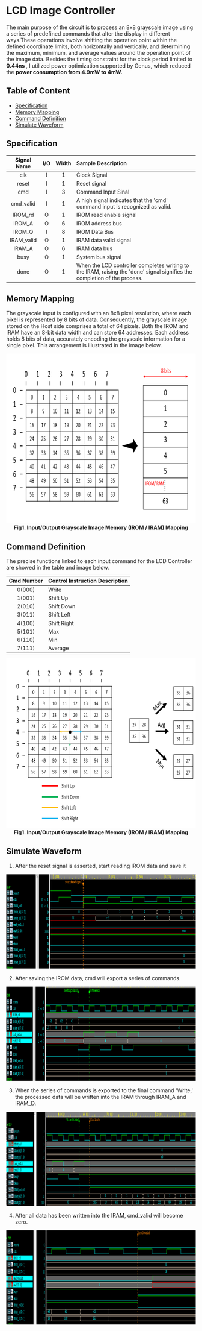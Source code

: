 # LCD Image Controller
The main purpose of the circuit is to process an 8x8 grayscale image using a series of predefined commands that alter the display in different ways.These operations involve shifting the operation point within the defined coordinate limits, both horizontally and vertically, and determining the maximum, minimum, and average values around the operation point of the image data. Besides the timing constraint for the clock period limited to <strong> 0.44ns </strong>, I utilized power optimization supported by Genus, which reduced the <strong> power consumption from 4.9mW to 4mW. </strong>

## Table of Content
- [Specification](#specification)
- [Memory Mapping](#memory-mapping)
- [Command Definition](#command-definition)
- [Simulate Waveform](#simulate-waveform)

## Specification

| Signal Name | I/O | Width | Sample Description |
| :----: | :----: | :----: | :----|
| clk | I | 1 | Clock Signal |
| reset | I | 1 | Reset signal |
| cmd | I | 3 | Command Input Sinal|
| cmd_valid | I | 1 | A high signal indicates that the 'cmd' command input is recognized as valid.|
| IROM_rd | O | 1 | IROM read enable signal |
| IROM_A | O | 6 | IROM address bus |
| IROM_Q | I | 8 | IROM Data Bus|
| IRAM_valid | O | 1 | IRAM data valid signal|
| IRAM_A | O | 6 | IRAM data bus |
| busy | O | 1 | System bus signal |
| done | O | 1 | When the LCD controller completes writing to the IRAM, raising the 'done' signal signifies the completion of the process. |

## Memory Mapping
The grayscale input is configured with an 8x8 pixel resolution, where each pixel is represented by 8 bits of data. Consequently, the grayscale image stored on the Host side comprises a total of 64 pixels. Both the IROM and IRAM have an 8-bit data width and can store 64 addresses. Each address holds 8 bits of data, accurately encoding the grayscale information for a single pixel. This arrangement is illustrated in the image below.
<p align="center">
  <img src="https://github.com/RexJian/LCD-Image-Controller/blob/main/Image/IRAM_IROM_Mapping.png" width="800" height="450" alt="Architecture">
  <br> <strong>Fig1. Input/Output Grayscale Image Memory (IROM / IRAM) Mapping</strong>
</p> 

## Command Definition

The precise functions linked to each input command for the LCD Controller are showed in the table and image below.

<div align="center">
  
| Cmd Number | Control Instruction Description |
| :----: | :----|
| 0(000) | Write |
| 1(001) | Shift Up |
| 2(010) | Shift Down|
| 3(011) | Shift Left|
| 4(100) | Shift Right |
| 5(101)| Max |
| 6(110)| Min |
| 7(111)| Average |
  
</div>

<p align="center">
  <img src="https://github.com/RexJian/LCD-Image-Controller/blob/main/Image/CmdImage.png" width="800" height="450" alt="Architecture">
  <br> <strong>Fig1. Input/Output Grayscale Image Memory (IROM / IRAM) Mapping</strong>
</p> 

## Simulate Waveform
  
1. After the reset signal is asserted, start reading IROM data and save it
<p align="left">
  <img src="https://github.com/RexJian/LCD-Image-Controller/blob/main/Wave/wave1.png" width="1300" height="250" alt="Architecture">
</p>
  
2. After saving the IROM data, cmd will export a series of commands.
<p align="left">
  <img src="https://github.com/RexJian/LCD-Image-Controller/blob/main/Wave/wave2.png" width="1300" height="250" alt="Architecture">
</p>
  
3. When the series of commands is exported to the final command 'Write,' the processed data will be written into the IRAM through IRAM_A and IRAM_D.
<p align="left">
  <img src="https://github.com/RexJian/LCD-Image-Controller/blob/main/Wave/wave3.png" width="1300" height="250" alt="Architecture">
</p>
  
4. After all data has been written into the IRAM, cmd_valid will become zero.
<p align="left">
  <img src="https://github.com/RexJian/LCD-Image-Controller/blob/main/Wave/wave4.png" width="1300" height="250" alt="Architecture">
</p>
